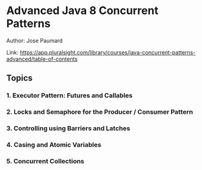 # Advanced Java 8 Concurrent Patterns
Author: Jose Paumard

Link: https://app.pluralsight.com/library/courses/java-concurrent-patterns-advanced/table-of-contents
<br>
## Topics
### 1. Executor Pattern: Futures and Callables
### 2. Locks and Semaphore for the Producer / Consumer Pattern
### 3. Controlling using Barriers and Latches
### 4. Casing and Atomic Variables
### 5. Concurrent Collections